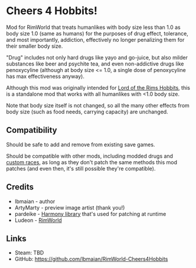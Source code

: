 # Cheers 4 Hobbits!
Mod for RimWorld that treats humanlikes with body size less than 1.0 as body size 1.0 (same as humans) for the purposes of drug effect, tolerance, and most importantly, addiction, effectively no longer penalizing them for their smaller body size.

"Drug" includes not only hard drugs like yayo and go-juice, but also milder substances like beer and psychite tea, and even non-addictive drugs like penoxycyline (although at body size <= 1.0, a single dose of penoxycyline has max effectiveness anyway).

Although this mod was originally intended for [Lord of the Rims Hobbits], this is a standalone mod that works with all humanlikes with <1.0 body size.

Note that body size itself is not changed, so all the many other effects from body size (such as food needs, carrying capacity) are unchanged.

## Compatibility
Should be safe to add and remove from existing save games.

Should be compatible with other mods, including modded drugs and [custom races], as long as they don't patch the same methods this mod patches (and even then, it's still possible they're compatible).

## Credits
* lbmaian - author
* ArtyMarty - preview image artist (thank you!)
* pardeike - [Harmony library] that's used for patching at runtime
* Ludeon - [RimWorld]

## Links
* Steam: TBD
* GitHub: https://github.com/lbmaian/RimWorld-Cheers4Hobbits

[Lord of the Rims Hobbits]: https://github.com/Lord-of-the-Rims-DevTeam/Lord-of-the-Rims---Hobbits
[Custom races]: https://github.com/RimWorld-CCL-Reborn/AlienRaces/wiki
[Harmony library]: https://github.com/pardeike/Harmony
[RimWorld]: https://rimworldgame.com/
